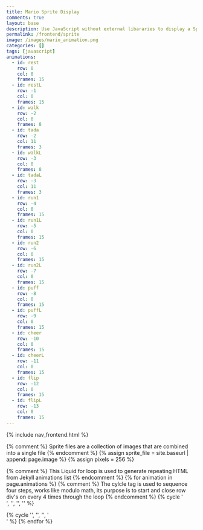 ```yaml
---
title: Mario Sprite Display
comments: true
layout: base
description: Use JavaScript without external libararies to display a Sprite.
permalink: /frontend/sprite
image: /images/mario_animation.png
categories: []
tags: [javascript]
animations:
  - id: rest
    row: 0
    col: 0
    frames: 15
  - id: restL
    row: -1
    col: 0
    frames: 15
  - id: walk
    row: -2
    col: 0
    frames: 8
  - id: tada
    row: -2
    col: 11
    frames: 3
  - id: walkL
    row: -3
    col: 0
    frames: 8
  - id: tadaL
    row: -3
    col: 11
    frames: 3
  - id: run1
    row: -4
    col: 0
    frames: 15
  - id: run1L
    row: -5
    col: 0
    frames: 15
  - id: run2
    row: -6
    col: 0
    frames: 15
  - id: run2L
    row: -7
    col: 0
    frames: 15
  - id: puff
    row: -8
    col: 0
    frames: 15
  - id: puffL
    row: -9
    col: 0
    frames: 15
  - id: cheer
    row: -10
    col: 0
    frames: 15
  - id: cheerL
    row: -11
    col: 0
    frames: 15
  - id: flip
    row: -12
    col: 0
    frames: 15
  - id: flipL
    row: -13
    col: 0
    frames: 15
---
```

{% include nav_frontend.html %}

{% comment %}
Sprite files are a collection of images that are combined into a single file 
{% endcomment %}
{% assign sprite_file = site.baseurl | append: page.image %}
{% assign pixels = 256 %}

<!---
This <div> class container contains <id>'s  "rest", "walk", "etc" generated from a Jekyll table.  The id attribute is used to identify a specific animation and is used by JavaScript to access and manipulate the element.
-->
<div class="container">
  {% comment %}
  This Liquid for loop is used to generate repeating HTML from Jekyll animations list
  {% endcomment %}
  {% for animation in page.animations %}  
    {% comment %}
    The cylcle tag is used to sequence four steps, works like modulo math, its purpose is to start and close row div's on every 4 times through the loop
    {% endcomment %}
    {% cycle '<div class="row"> <!--- cycle row start on 0 --->', '', '', '' %}  
    <div class="column"> 
      <!--- animate id, row and frames are passed to JavaScript onmouseover method--->
      <p id="{{animation.id}}" class="sprite" onmouseover="startAnimate('{{animation.id}}', ({{animation.row}} * {{pixels}}), {{animation.col}}, {{animation.frames}})" onmouseout="stopAnimate()"> </p>
    </div>
    {% cycle '', '', '', '</div> <!--- cycle row end on 4 --->' %}
  {% endfor %}
</div>

<!-- Embedded Cascading Style Sheet (CSS) rules, defines how HTML element look --->
<style>
  /* CSS style rules for the HTML elements, all share same .sprite properties
  */
  .sprite {
    height: {{pixels}}px;
    width: {{pixels}}px;
    background-image: url('{{ sprite_file }}');
    background-repeat: no-repeat;
    transform: scale(0.5);  /* How to adjust the display size of sprite frame in my HTML */
  }

  {% comment %}
  Liquid for loop is used to generate repeating CSS from Jekyll animations list
  {% endcomment %}
  {% for animation in page.animations %}
  #{{animation.id}} {
    /* calc of row and col is relative to frame in backgroud-image */
    background-position: 0px calc({{animation.row}} * {{pixels}} * 1px);
  }
  {% endfor %}

</style>

<!--- Embedded executable code--->
<script>
  var tID; //this variable used to capture setInterval() task ID
  const pixels = {{pixels}}; //pixel count of images in the sprite, set by liquid constant
  const interval = 100; //animation time interval

  function startAnimate(id, row, col, frames) {
      const start = pixels * col; //1st frame in series
      var frame = start;

      tID = setInterval ( () => { // task ID starts with animation interval
        // update backgroundPosition in DOM
        document.getElementById(id).style.backgroundPosition = `-${frame}px ${row}px`; //update animation frame
        frame += pixels;
        if (frame > (start + (frames * pixels))) {
          frame = start;
        }
      }
      , interval ); //time of interval
  }

  function stopAnimate() {  //stop animate task ID
    clearInterval(tID);
  } 
</script>
